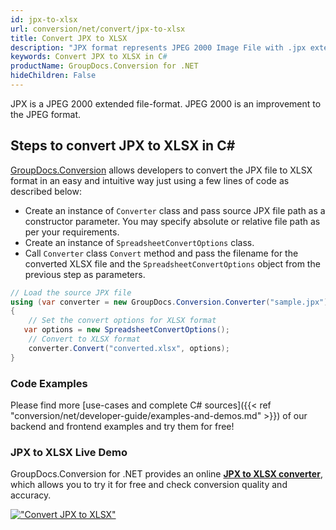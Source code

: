 ```yaml
---
id: jpx-to-xlsx
url: conversion/net/convert/jpx-to-xlsx
title: Convert JPX to XLSX
description: "JPX format represents JPEG 2000 Image File with .jpx extension. Learn how to convert JPX to XLSX file programmatically in C# language using GroupDocs.Conversion for .NET library."
keywords: Convert JPX to XLSX in C#
productName: GroupDocs.Conversion for .NET
hideChildren: False
---
```


JPX is a JPEG 2000 extended file-format. JPEG 2000 is an improvement to the JPEG format.

## Steps to convert JPX to XLSX in C#

[GroupDocs.Conversion](https://products.groupdocs.com/conversion/net) allows developers to convert the JPX file to XLSX format in an easy and intuitive way just using a few lines of code as described below:

* Create an instance of `Converter` class and pass source JPX file path as a constructor parameter. You may specify absolute or relative file path as per your requirements. 
* Create an instance of `SpreadsheetConvertOptions` class.
* Call `Converter` class `Convert` method and pass the filename for the converted XLSX file and the `SpreadsheetConvertOptions` object from the previous step as parameters.

```csharp
// Load the source JPX file
using (var converter = new GroupDocs.Conversion.Converter("sample.jpx"))
{
    // Set the convert options for XLSX format
   var options = new SpreadsheetConvertOptions();
    // Convert to XLSX format
    converter.Convert("converted.xlsx", options);
}
```

### Code Examples

Please find more [use-cases and complete C# sources]({{< ref "conversion/net/developer-guide/examples-and-demos.md" >}}) of our backend and frontend examples and try them for free!

### JPX to XLSX Live Demo

GroupDocs.Conversion for .NET provides an online [**JPX to XLSX converter**](https://products.groupdocs.app/conversion/jpx-to-xlsx), which allows you to try it for free and check conversion quality and accuracy.

[!["Convert JPX to XLSX"](conversion/net/images/convert-to-xlsx/convert-jpx-to-xlsx.png)](https://products.groupdocs.app/conversion/jpx-to-xlsx)